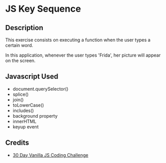 # JS Key Sequence

## Description

This exercise consists on executing a function when the user types a certain word. 

In this application, whenever the user types 'Frida', her picture will appear on the screen.

## Javascript Used

* document.querySelector()
* splice()
* join()
* toLowerCase()
* includes()
* background property
* innerHTML
* keyup event

## Credits

* [30 Day Vanilla JS Coding Challenge](https://javascript30.com/)

